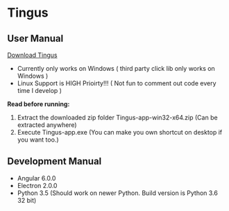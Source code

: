 # Tingus

## User Manual

[Download Tingus](https://github.com/quantsolutions/ui_test_creator/releases/latest)

* Currently only works on Windows ( third party click lib only works on Windows )
* Linux Support is HIGH Prioirty!!! ( Not fun to comment out code every time I develop )

**Read before running:**

1. Extract the downloaded zip folder Tingus-app-win32-x64.zip (Can be extracted anywhere)
2. Execute Tingus-app.exe (You can make you own shortcut on desktop if you want too.)

## Development Manual

* Angular 6.0.0
* Electron 2.0.0
* Python 3.5 (Should work on newer Python. Build version is Python 3.6 32 bit)
